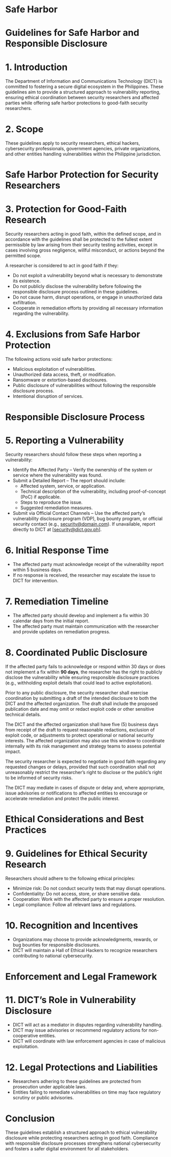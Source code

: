 # Safe Harbor

# Guidelines for Safe Harbor and Responsible Disclosure

# 1. Introduction
The Department of Information and Communications Technology (DICT) is committed to fostering a secure digital ecosystem in the Philippines. These guidelines aim to provide a structured approach to vulnerability reporting, ensuring ethical coordination between security researchers and affected parties while offering safe harbor protections to good-faith security researchers.

# 2. Scope
These guidelines apply to security researchers, ethical hackers, cybersecurity professionals, government agencies, private organizations, and other entities handling vulnerabilities within the Philippine jurisdiction.

# Safe Harbor Protection for Security Researchers
# 3. Protection for Good-Faith Research
Security researchers acting in good faith, within the defined scope, and in accordance with the guidelines shall be protected to the fullest extent permissible by law arising from their security testing activities, except in cases involving gross negligence, willful misconduct, or actions beyond the permitted scope.

A researcher is considered to act in good faith if they:
* Do not exploit a vulnerability beyond what is necessary to demonstrate its existence.
* Do not publicly disclose the vulnerability before following the responsible disclosure process outlined in these guidelines.
* Do not cause harm, disrupt operations, or engage in unauthorized data exfiltration.
* Cooperate in remediation efforts by providing all necessary information regarding the vulnerability.

# 4. Exclusions from Safe Harbor Protection
The following actions void safe harbor protections:
* Malicious exploitation of vulnerabilities.
* Unauthorized data access, theft, or modification.
* Ransomware or extortion-based disclosures.
* Public disclosure of vulnerabilities without following the responsible disclosure process.
* Intentional disruption of services.

# Responsible Disclosure Process
# 5. Reporting a Vulnerability
Security researchers should follow these steps when reporting a vulnerability:
* Identify the Affected Party – Verify the ownership of the system or service where the vulnerability was found.
* Submit a Detailed Report – The report should include:
  * Affected system, service, or application.
  * Technical description of the vulnerability, including proof-of-concept (PoC) if applicable.
  * Steps to reproduce the issue.
  * Suggested remediation measures.
* Submit via Official Contact Channels – Use the affected party’s vulnerability disclosure program (VDP), bug bounty program, or official security contact (e.g., security@domain.com). If unavailable, report directly to DICT at [security@dict.gov.ph].

# 6. Initial Response Time
* The affected party must acknowledge receipt of the vulnerability report within 5 business days.
* If no response is received, the researcher may escalate the issue to DICT for intervention.

# 7. Remediation Timeline
* The affected party should develop and implement a fix within 30 calendar days from the initial report.
* The affected party must maintain communication with the researcher and provide updates on remediation progress.

# 8. Coordinated Public Disclosure
If the affected party fails to acknowledge or respond within 30 days or does not implement a fix within **90 days**, the researcher has the right to publicly disclose the vulnerability while ensuring responsible disclosure practices (e.g., withholding exploit details that could lead to active exploitation).

Prior to any public disclosure, the security researcher shall exercise coordination by submitting a draft of the intended disclosure to both the DICT and the affected organization. The draft shall include the proposed publication date and may omit or redact exploit code or other sensitive technical details.

The DICT and the affected organization shall have five (5) business days from receipt of the draft to request reasonable redactions, exclusion of exploit code, or adjustments to protect operational or national security interests. The affected organization may also use this window to coordinate internally with its risk management and strategy teams to assess potential impact.

The security researcher is expected to negotiate in good faith regarding any requested changes or delays, provided that such coordination shall not unreasonably restrict the researcher’s right to disclose or the public’s right to be informed of security risks.

The DICT may mediate in cases of dispute or delay and, where appropriate, issue advisories or notifications to affected entities to encourage or accelerate remediation and protect the public interest.

# Ethical Considerations and Best Practices
# 9. Guidelines for Ethical Security Research
Researchers should adhere to the following ethical principles:
* Minimize risk: Do not conduct security tests that may disrupt operations.
* Confidentiality: Do not access, store, or share sensitive data.
* Cooperation: Work with the affected party to ensure a proper resolution.
* Legal compliance: Follow all relevant laws and regulations.

# 10. Recognition and Incentives
* Organizations may choose to provide acknowledgments, rewards, or bug bounties for responsible disclosures.
* DICT will maintain a Hall of Ethical Hackers to recognize researchers contributing to national cybersecurity.

# Enforcement and Legal Framework
# 11. DICT’s Role in Vulnerability Disclosure
* DICT will act as a mediator in disputes regarding vulnerability handling.
* DICT may issue advisories or recommend regulatory actions for non-cooperative entities.
* DICT will coordinate with law enforcement agencies in case of malicious exploitation.

# 12. Legal Protections and Liabilities
* Researchers adhering to these guidelines are protected from prosecution under applicable laws.
* Entities failing to remediate vulnerabilities on time may face regulatory scrutiny or public advisories.

# Conclusion
These guidelines establish a structured approach to ethical vulnerability disclosure while protecting researchers acting in good faith. Compliance with responsible disclosure processes strengthens national cybersecurity and fosters a safer digital environment for all stakeholders.
